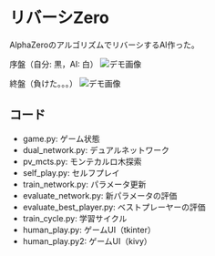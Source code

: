 # リバーシZero
AlphaZeroのアルゴリズムでリバーシするAI作った。

序盤（自分: 黒，AI: 白）
![デモ画像](https://github.com/derodero24/reversi_zero/blob/master/demo1.gif)

終盤（負けた。。。）
![デモ画像](https://github.com/derodero24/reversi_zero/blob/master/demo1.gif)

## コード
- game.py: ゲーム状態
- dual_network.py: デュアルネットワーク
- pv_mcts.py: モンテカルロ木探索
- self_play.py: セルフプレイ
- train_network.py: パラメータ更新
- evaluate_network.py: 新パラメータの評価
- evaluate_best_player.py: ベストプレーヤーの評価
- train_cycle.py: 学習サイクル
- human_play.py: ゲームUI（tkinter）
- human_play.py2: ゲームUI（kivy）
